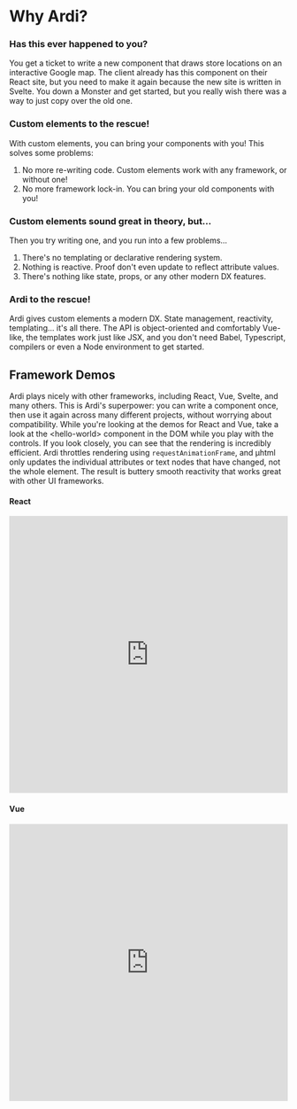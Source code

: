 # Why Ardi?

<h3>Has this ever happened to you?</h3>

You get a ticket to write a new component that draws store locations on an interactive Google map. The client already has this component on their React site, but you need to make it again because the new site is written in Svelte. You down a Monster and get started, but you really wish there was a way to just copy over the old one.

<h3>Custom elements to the rescue!</h3>

With custom elements, you can bring your components with you! This solves some problems:

1. No more re-writing code. Custom elements work with any framework, or without one!
2. No more framework lock-in. You can bring your old components with you!

<h3>Custom elements sound great in theory, but...</h3>

Then you try writing one, and you run into a few problems...

1. There's no templating or declarative rendering system.
2. Nothing is reactive. Proof don't even update to reflect attribute values.
3. There's nothing like state, props, or any other modern DX features.

<h3>Ardi to the rescue!</h3>

Ardi gives custom elements a modern DX. State management, reactivity, templating... it's all there. The API is object-oriented and comfortably Vue-like, the templates work just like JSX, and you don't need Babel, Typescript, compilers or even a Node environment to get started.

## Framework Demos

Ardi plays nicely with other frameworks, including React, Vue, Svelte, and many others. This is Ardi's superpower: you can write a component once, then use it again across many different projects, without worrying about compatibility. While you're looking at the demos for React and Vue, take a look at the &lt;hello-world&gt; component in the DOM while you play with the controls. If you look closely, you can see that the rendering is incredibly efficient. Ardi throttles rendering using `requestAnimationFrame`, and μhtml only updates the individual attributes or text nodes that have changed, not the whole element. The result is buttery smooth reactivity that works great with other UI frameworks.

<!-- tabs:start -->

#### **React**

<iframe height="500" style="width: 100%;" scrolling="no" title="Ardi ❤️ React" src="https://codepen.io/jameslovallo/embed/XWqNNNo?default-tab=result&editable=true&theme-id=dark" frameborder="no" loading="lazy" allowtransparency="true" allowfullscreen="true">
  See the Pen <a href="https://codepen.io/jameslovallo/pen/XWqNNNo">
  Ardi ❤️ React</a> by James Lovallo (<a href="https://codepen.io/jameslovallo">@jameslovallo</a>)
  on <a href="https://codepen.io">CodePen</a>.
</iframe>

#### **Vue**

<iframe height="500" style="width: 100%;" scrolling="no" title="Ardi ❤️ Vue" src="https://codepen.io/jameslovallo/embed/KKRgrrd?default-tab=result&editable=true&theme-id=dark" frameborder="no" loading="lazy" allowtransparency="true" allowfullscreen="true">
  See the Pen <a href="https://codepen.io/jameslovallo/pen/KKRgrrd">
  Ardi ❤️ Vue</a> by James Lovallo (<a href="https://codepen.io/jameslovallo">@jameslovallo</a>)
  on <a href="https://codepen.io">CodePen</a>.
</iframe>

<!-- tabs:end -->